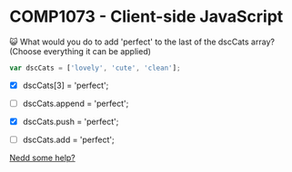 # COMP1073 - Client-side JavaScript

:smiley_cat: What would you do to add 'perfect' to the last of the dscCats array? 
(Choose everything it can be applied)


```js
var dscCats = ['lovely', 'cute', 'clean'];
```

- [x] dscCats[3] = 'perfect';
- [ ] dscCats.append = 'perfect';
- [x] dscCats.push = 'perfect';
- [ ] dscCats.add = 'perfect';


[Nedd some help?](https://developer.mozilla.org/en-US/docs/Learn/JavaScript/First_steps/Arrays) 